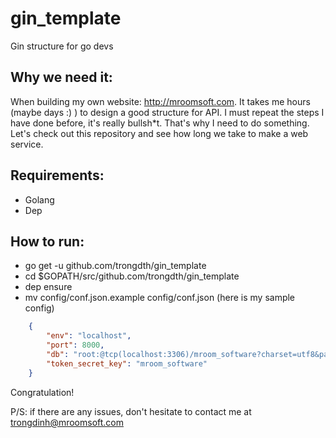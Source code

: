 # gin_template
Gin structure for go devs

## Why we need it:

When building my own website: http://mroomsoft.com. It takes me hours (maybe days :) ) to design a good structure for API. I must repeat the steps I have done before, it's really bullsh*t.
That's why I need to do something. Let's check out this repository and see how long we take to make a web service.

## Requirements:

- Golang
- Dep

## How to run:

- go get -u github.com/trongdth/gin_template
- cd $GOPATH/src/github.com/trongdth/gin_template
- dep ensure
- mv config/conf.json.example config/conf.json (here is my sample config)

```json
    {
        "env": "localhost",
        "port": 8000,
        "db": "root:@tcp(localhost:3306)/mroom_software?charset=utf8&parseTime=True&loc=UTC",
        "token_secret_key": "mroom_software"
    }
```

Congratulation!

P/S: if there are any issues, don't hesitate to contact me at trongdinh@mroomsoft.com
